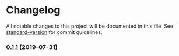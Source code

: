 # Changelog

All notable changes to this project will be documented in this file. See [standard-version](https://github.com/conventional-changelog/standard-version) for commit guidelines.

### [0.1.1](https://github.com/goblin-laboratory/lerna/compare/v0.1.0...v0.1.1) (2019-07-31)
